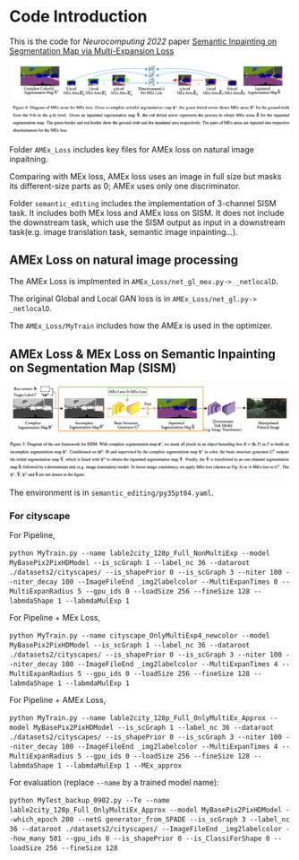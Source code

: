 # Code Introduction
This is the code for *Neurocomputing 2022* paper [Semantic Inpainting on Segmentation Map via Multi-Expansion Loss](https://www.sciencedirect.com/science/article/abs/pii/S0925231222007433)

![alt ](./MEx_Loss.png)

Folder `AMEx_Loss` includes key files for AMEx loss on natural image inpaitning.

Comparing with MEx loss, AMEx loss uses an image in full size but masks its different-size parts as 0; AMEx uses only one discriminator.


Folder `semantic_editing` includes the implementation of 3-channel SISM task. 
It includes both MEx loss and AMEx loss on SISM.
It does not include the downstream task, which use the SISM output as input in a downstream task(e.g. image translation task, semantic image inpainting...).

## AMEx Loss on natural image processing
The AMEx Loss is implmented in `AMEx_Loss/net_gl_mex.py-> _netlocalD`. 

The original Global and Local GAN loss is in `AMEx_Loss/net_gl.py-> _netlocalD`.

The `AMEx_Loss/MyTrain` includes how the AMEx is used in the optimizer.

## AMEx Loss & MEx Loss on Semantic Inpainting on Segmentation Map (SISM)
![alt ](./SISM_Process.png)

The environment is in `semantic_editing/py35pt04.yaml`.

### For cityscape

For Pipeline,

`python MyTrain.py --name lable2city_128p_Full_NonMultiExp --model MyBasePix2PixHDModel --is_scGraph 1 --label_nc 36 --dataroot ./datasets2/cityscapes/ --is_shapePrior 0 --is_scGraph 3 --niter 100 --niter_decay 100 --ImageFileEnd _img2labelcolor --MultiExpanTimes 0 --MultiExpanRadius 5 --gpu_ids 0 --loadSize 256 --fineSize 128 --labmdaShape 1 --labmdaMulExp 1`

For Pipeline + MEx Loss,

`python MyTrain.py --name cityscape_OnlyMultiExp4_newcolor --model MyBasePix2PixHDModel --is_scGraph 1 --label_nc 36 --dataroot ./datasets2/cityscapes/ --is_shapePrior 0 --is_scGraph 3 --niter 100 --niter_decay 100 --ImageFileEnd _img2labelcolor --MultiExpanTimes 4 --MultiExpanRadius 5 --gpu_ids 0 --loadSize 256 --fineSize 128 --labmdaShape 1 --labmdaMulExp 1`

For Pipeline + AMEx Loss,

`python MyTrain.py --name lable2city_128p_Full_OnlyMultiEx_Approx --model MyBasePix2PixHDModel --is_scGraph 1 --label_nc 36 --dataroot ./datasets2/cityscapes/ --is_shapePrior 0 --is_scGraph 3 --niter 100 --niter_decay 100 --ImageFileEnd _img2labelcolor --MultiExpanTimes 4 --MultiExpanRadius 5 --gpu_ids 0 --loadSize 256 --fineSize 128 --labmdaShape 1 --labmdaMulExp 1 --MEx_approx`

For evaluation (replace `--name` by a trained model name):

`python MyTest_backup_0902.py --Te --name lable2city_128p_Full_OnlyMultiEx_Approx --model MyBasePix2PixHDModel --which_epoch 200 --netG generator_from_SPADE --is_scGraph 3 --label_nc 36 --dataroot ./datasets2/cityscapes/ --ImageFileEnd _img2labelcolor --how_many 501 --gpu_ids 0 --is_shapePrior 0 --is_ClassiForShape 0 --loadSize 256 --fineSize 128`

